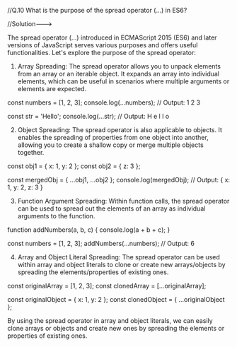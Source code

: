//Q.10 What is the purpose of the spread operator (...) in ES6?

//Solution--->

The spread operator (...) introduced in ECMAScript 2015 (ES6) and later versions of JavaScript serves various purposes and offers useful functionalities. Let's explore the purpose of the spread operator:

1. Array Spreading:
The spread operator allows you to unpack elements from an array or an iterable object. It expands an array into individual elements, which can be useful in scenarios where multiple arguments or elements are expected.

const numbers = [1, 2, 3];
console.log(...numbers); // Output: 1 2 3

const str = 'Hello';
console.log(...str);     // Output: H e l l o

2. Object Spreading:
The spread operator is also applicable to objects. It enables the spreading of properties from one object into another, allowing you to create a shallow copy or merge multiple objects together.

const obj1 = { x: 1, y: 2 };
const obj2 = { z: 3 };

const mergedObj = { ...obj1, ...obj2 };
console.log(mergedObj); // Output: { x: 1, y: 2, z: 3 }

3. Function Argument Spreading:
Within function calls, the spread operator can be used to spread out the elements of an array as individual arguments to the function.

function addNumbers(a, b, c) {
  console.log(a + b + c);
}

const numbers = [1, 2, 3];
addNumbers(...numbers); // Output: 6

4. Array and Object Literal Spreading:
The spread operator can be used within array and object literals to clone or create new arrays/objects by spreading the elements/properties of existing ones.

const originalArray = [1, 2, 3];
const clonedArray = [...originalArray];

const originalObject = { x: 1, y: 2 };
const clonedObject = { ...originalObject };

By using the spread operator in array and object literals, we can easily clone arrays or objects and create new ones by spreading the elements or properties of existing ones.
